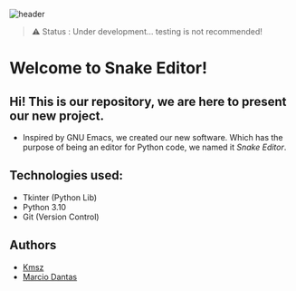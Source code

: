 ![header](https://user-images.githubusercontent.com/90472141/138929686-ace3d03b-72dc-43cf-a708-d2daf735d647.png)

> ⚠️ Status : Under development... testing is not recommended!

# Welcome to Snake Editor!
## Hi! This is our repository, we are here to present our new project.

- Inspired by GNU Emacs, we created our new software. Which has the purpose of being an editor for Python code, we named it *Snake Editor*.

## Technologies used:

- Tkinter (Python Lib)
- Python 3.10
- Git (Version Control)

## Authors
- [Kmsz](https://github.com/Kamaasoo)
- [Marcio Dantas](https://github.com/marc-dantas)
